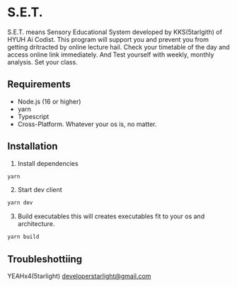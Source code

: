 # S.E.T.
S.E.T. means Sensory Educational System developed by KKS(5tarlgith) of HYUH Ai Codist. This program will support you and prevent you from getting dritracted by online lecture hail. Check your timetable of the day and access online link immediately. And Test yourself with weekly, monthly analysis. Set your class.

## Requirements
- Node.js (16 or higher)
- yarn
- Typescript
- Cross-Platform. Whatever your os is, no matter.

## Installation
1. Install dependencies
```bash
yarn
```

2. Start dev client
```bash
yarn dev
```

3. Build executables
this will creates executables fit to your os and architecture.
```bash
yarn build
```

## Troubleshottiing
YEAHx4(5tarlight) <developerstarlight@gmail.com>

